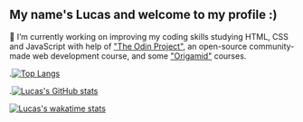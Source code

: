 ## My name's Lucas and welcome to my profile :)

🔭 I’m currently working on improving my coding skills studying HTML, CSS and JavaScript with help of ["The Odin Project"](https://www.theodinproject.com), an open-source community-made web development course, and some ["Origamid"](https://www.origamid.com/) courses.

.[![Top Langs](https://github-readme-stats.vercel.app/api/top-langs/?username=lazingbird&theme=radical)](https://github.com/lazingbird/github-readme-stats)

.[![Lucas's GitHub stats](https://github-readme-stats.vercel.app/api?username=lazingbird&show_icons=true&theme=radical)](https://github.com/lazingbird/github-readme-stats)

[![Lucas's wakatime stats](https://github-readme-stats.vercel.app/api/wakatime?username=lazingbird)](https://github.com/lazingbird/github-readme-stats)


<!--
**lazingbird/lazingbird** is a ✨ _special_ ✨ repository because its `README.md` (this file) appears on your GitHub profile.

Here are some ideas to get you started:

- 🔭 I’m currently working on ...
- 🌱 I’m currently learning ...
- 👯 I’m looking to collaborate on ...
- 🤔 I’m looking for help with ...
- 💬 Ask me about ...
- 📫 How to reach me: ...
- 😄 Pronouns: ...
- ⚡ Fun fact: ...
-->
